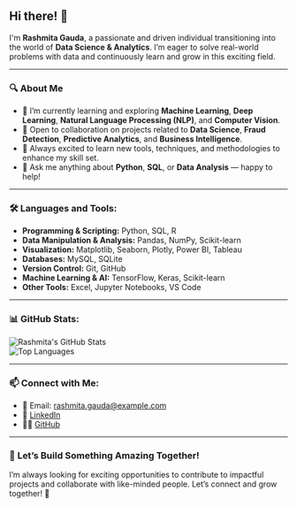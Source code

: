 ## Hi there! 👋  
I'm **Rashmita Gauda**, a passionate and driven individual transitioning into the world of **Data Science & Analytics**. I’m eager to solve real-world problems with data and continuously learn and grow in this exciting field.  

---

### 🔍 **About Me**  
- 🌱 I’m currently learning and exploring **Machine Learning**, **Deep Learning**, **Natural Language Processing (NLP)**, and **Computer Vision**.  
- 💼 Open to collaboration on projects related to **Data Science**, **Fraud Detection**, **Predictive Analytics**, and **Business Intelligence**.  
- 🧠 Always excited to learn new tools, techniques, and methodologies to enhance my skill set.  
- 💬 Ask me anything about **Python**, **SQL**, or **Data Analysis** — happy to help!  

---

### 🛠 **Languages and Tools:**  
- **Programming & Scripting:** Python, SQL, R  
- **Data Manipulation & Analysis:** Pandas, NumPy, Scikit-learn  
- **Visualization:** Matplotlib, Seaborn, Plotly, Power BI, Tableau  
- **Databases:** MySQL, SQLite  
- **Version Control:** Git, GitHub  
- **Machine Learning & AI:** TensorFlow, Keras, Scikit-learn  
- **Other Tools:** Excel, Jupyter Notebooks, VS Code  

---

### 📊 **GitHub Stats:**  
![Rashmita's GitHub Stats](https://github-readme-stats.vercel.app/api?username=YourGitHubUsername&show_icons=true&theme=radical)  
![Top Languages](https://github-readme-stats.vercel.app/api/top-langs/?username=YourGitHubUsername&layout=compact&theme=radical)  

---

### 📫 **Connect with Me:**  
- 📧 Email: rashmita.gauda@example.com  
- 🔗 [LinkedIn](https://linkedin.com/in/rashmita-gauda)  
- 🧑‍💻 [GitHub](https://github.com/Rashu0304)  

---

### 🚀 **Let’s Build Something Amazing Together!**  
I’m always looking for exciting opportunities to contribute to impactful projects and collaborate with like-minded people. Let’s connect and grow together! 🌟  
